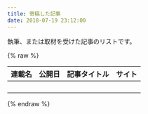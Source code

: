 ```yaml
---
title: 寄稿した記事
date: 2018-07-19 23:12:00
---
```


執筆、または取材を受けた記事のリストです。

{% raw %}
<table class="display" id="table_id" width="100%">
	<thead>
		<tr>
			<th>連載名</th>
			<th>公開日</th>
			<th>記事タイトル</th>
			<th>サイト</th>
		</tr>
	</thead>
	<tbody>
		<tr>
			<td>&nbsp;</td>
			<td>&nbsp;</td>
			<td>&nbsp;</td>
			<td>&nbsp;</td>
		</tr>
	</tbody>
</table>
{% endraw %}